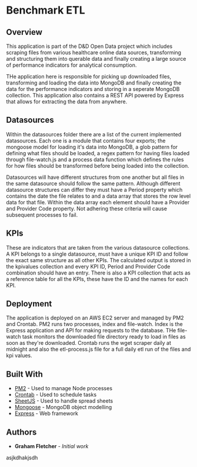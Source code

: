 # Benchmark ETL

## Overview

This application is part of the D&D Open Data project which includes scraping files from various healthcare online data sources, transforming and structuring them into querable data and finally creating a large source of performance indicators for analytical consumption.

THe application here is responsible for picking up downloaded files, transforming and loading the data into MongoDB and finally creating the data for the performance indicators and storing in a seperate MongoDB collection. This application also contains a REST API powered by Express that allows for extracting the data from anywhere.

## Datasources

Within the datasources folder there are a list of the current implemented datasources. Each one is a module that contains four exports; the mongoose model for loading it's data into MongoDB, a glob pattern for defining what files should be loaded, a regex pattern for having files loaded through file-watch.js and a process data function which defines the rules for how files should be transformed before being loaded into the collection. 

Datasources will have different structures from one another but all files in the same datasource should follow the same pattern. Although different datasource structures can differ they must have a Period property which contains the date the file relates to and a data array that stores the row level data for that file. Within the data array each element should have a Provider and Provider Code property. Not adhering these criteria will cause subsequent processes to fail.

## KPIs

These are indicators that are taken from the various datasource collections. A KPI belongs to a single datasource, must have a unique KPI ID and follow the exact same structure as all other KPIs. The calculated output is stored in the kpivalues collection and every KPI ID, Period and Provider Code combination should have an entry. There is also a KPI collection that acts as a reference table for all the KPIs, these have the ID and the names for each KPI.

## Deployment

The application is deployed on an AWS EC2 server and managed by PM2 and Crontab. PM2 runs two processes, index and file-watch. Index is the Express application and API for making requests to the database. THe file-watch task monitors the downloaded file directory ready to load in files as soon as they're downloaded. Crontab runs the wget scraper daily at midnight and also the etl-process.js file for a full daily etl run of the files and kpi values.

## Built With

* [PM2](https://github.com/Unitech/pm2) - Used to manage Node processes
* [Crontab](https://crontab.guru/) - Used to schedule tasks
* [SheetJS](https://github.com/SheetJS/js-xlsx) - Used to handle spread sheets
* [Mongoose](https://github.com/Automattic/mongoose) - MongoDB object modelling
* [Express](https://github.com/expressjs/express) - Web framework

## Authors

* **Graham Fletcher** - *Initial work*


asjkdhakjsdh